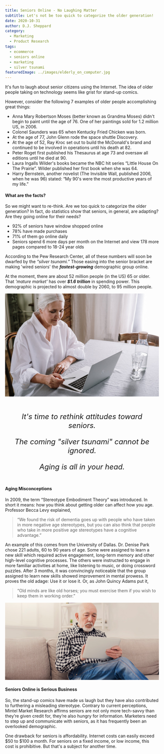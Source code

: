 ```yaml
---
title: Seniors Online - No Laughing Matter
subtitle: Let's not be too quick to categorize the older generation!
date: 2020-10-31
author: D.J. Sheppard
category:
  - Marketing
  - Product Research
tags:
  - ecommerce
  - seniors online
  - marketing
  - silver tsunami
featuredImage: ../images/elderly_on_computer.jpg
---
```


It's fun to laugh about senior citizens using the Internet.
The idea of older people taking on technology seems like grist for stand-up comics.

However, consider the following 7 examples of older people accomplishing great things:
* Anna Mary Robertson Moses (better known as Grandma Moses) didn't begin to paint until the age of 76. One of her paintings sold for 1.2 million US, in 2006.
* Colonel Saunders was 65 when Kentucky Fried Chicken was born. 
* At the age of 77,  John Glenn rode the space shuttle Discovery.
* At the age of 52, Ray Kroc set out to build the McDonald's brand and continued to be involved in operations until his death at 82. 
* Peter Roget first published his Thesaurus at age 73 and oversaw all editions until he died at 90.
* Laura Ingalls Wilder's books became the NBC hit series “Little House On The Prairie”. Wilder published her first book when she was 64.
* Harry Bernstein, another novelist (The Invisible Wall, published 2006, when he was 96) stated: “My 90's were the most productive years of my life.”

#### What are the facts?
So we might want to re-think. Are we too quick to categorize the older generation? In fact, do statistics show that seniors, in general, are adapting? Are they going online for their needs?
* 92% of seniors have window shopped online
* 78% have made purchases
* 71% of them go online daily
* Seniors spend 6 more days per month on the Internet and view 178 more pages compared to 18-24 year olds

According to the Pew Research Center, all of these numbers will soon be dwarfed by the *“silver tsunami.”* Those easing into the senior bracket are making 'wired seniors' the ***fastest-growing*** demographic group online. 

At the moment, there are about 52 million people (in the US) 65 or older. That *'mature market'* has over ***$1.6 trillion*** in spending power. This demographic is projected to almost double by 2060, to 95 million people. 

![Silver tsunami!](../images/senior-woman_online.jpg#display=table;width=590px;height=50%;margin-top=20px;margin-left=auto;margin-right=auto;margin-bottom=30px;margin-top=30px;foo=bar)

<div style="background-color: rgba(247, 250, 252, var(--bg-opacity)); padding: 4px; margin: 20px;font-size: 1.5rem; font-style: italic;">
<p style="text-align: center;">It's time to rethink attitudes toward seniors.</p>
<p style="text-align: center;">The coming "silver tsunami" cannot be ignored.</p>
<p style="text-align: center;">Aging is all in your head.</p>
</div>

#### Aging Misconceptions

In 2009, the term “Stereotype Embodiment Theory” was introduced. In short it means:  how you think about getting older can affect how you age. Professor Becca Levy explained, 
> “We found the risk of dementia goes up with people who have taken in more negative age stereotypes, but you can also think that people who take in more positive age stereotypes have a cognitive advantage.” 

An example of this comes from the University of Dallas. Dr. Denise Park chose 221 adults, 60 to 90 years of age. Some were assigned to learn a new skill which required active engagement, long-term memory and other high-level cognitive processes. The others were instructed to engage in more familiar activities at home, like listening to music, or doing crossword puzzles. After 3 months, it was convincingly noticeable that the group assigned to learn new skills showed improvement in mental prowess. It proves the old adage: Use it or lose it.
Or, as John Quincy Adams put it, 

> “Old minds are like old horses; you must exercise them if you wish to keep them in working order.”

![Aging is all in your head](../images/senior-man-on-couch-with-tablet.jpg#display=table;width=590px;height=100%;margin-bottom=30px;margin-top=30px;margin-left=auto;margin-right=auto;foo=bar)

#### Seniors Online is Serious Business
So, the stand-up comics have made us laugh but they have also contributed to furthering a misleading stereotype. Contrary to current perceptions, Mintel Market Research affirms seniors are not only more tech-savvy than they’re given credit for, they’re also hungry for information. Marketers need to step up and communicate with seniors, as it has frequently been an overlooked demographic.

One drawback for seniors is affordability. Internet costs can easily exceed $50 to $100 a month. For
seniors on a fixed income, or low income, this cost is prohibitive. But that's a subject for another time.
